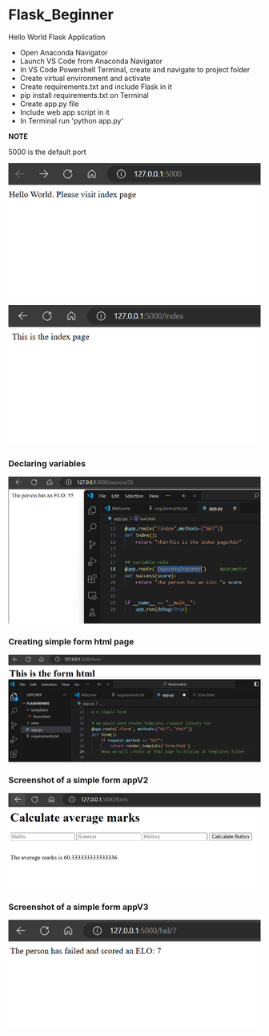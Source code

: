 # Flask_Beginner

Hello World Flask Application
- Open Anaconda Navigator
- Launch VS Code from Anaconda Navigator
- In VS Code Powershell Terminal, create and navigate to project folder
- Create virtual environment and activate
- Create requirements.txt and include Flask in it
- pip install requirements.txt on Terminal
- Create app.py file
- Include web app script in it
- In Terminal run 'python app.py'

**NOTE**

5000 is the default port


![alt text](https://github.com/rog-SARTHAK/Flask_Beginner/blob/main/Assets/01.png)

![alt text](https://github.com/rog-SARTHAK/Flask_Beginner/blob/main/Assets/02.png)


### Declaring variables

![alt text](https://github.com/rog-SARTHAK/Flask_Beginner/blob/main/Assets/03.png)

### Creating simple form html page

![alt text](https://github.com/rog-SARTHAK/Flask_Beginner/blob/main/Assets/04.png)

### Screenshot of a simple form appV2

![alt text](https://github.com/rog-SARTHAK/Flask_Beginner/blob/main/Assets/05.png)

### Screenshot of a simple form appV3

![alt text](https://github.com/rog-SARTHAK/Flask_Beginner/blob/main/Assets/06.png)
